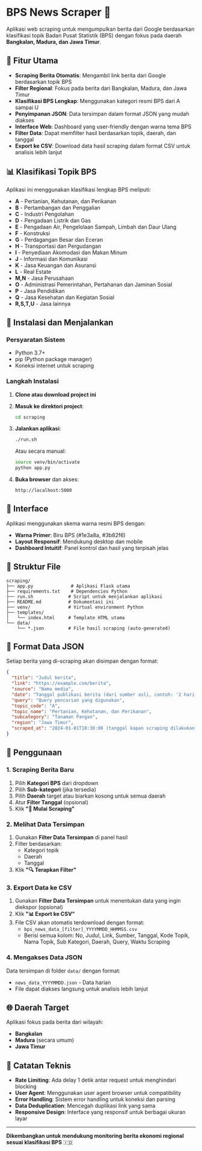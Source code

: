 # BPS News Scraper 📰

Aplikasi web scraping untuk mengumpulkan berita dari Google berdasarkan klasifikasi topik Badan Pusat Statistik (BPS) dengan fokus pada daerah **Bangkalan, Madura, dan Jawa Timur**.

## 🎯 Fitur Utama

- **Scraping Berita Otomatis**: Mengambil link berita dari Google berdasarkan topik BPS
- **Filter Regional**: Fokus pada berita dari Bangkalan, Madura, dan Jawa Timur  
- **Klasifikasi BPS Lengkap**: Menggunakan kategori resmi BPS dari A sampai U
- **Penyimpanan JSON**: Data tersimpan dalam format JSON yang mudah diakses
- **Interface Web**: Dashboard yang user-friendly dengan warna tema BPS
- **Filter Data**: Dapat memfilter hasil berdasarkan topik, daerah, dan tanggal
- **Export ke CSV**: Download data hasil scraping dalam format CSV untuk analisis lebih lanjut

## 📊 Klasifikasi Topik BPS

Aplikasi ini menggunakan klasifikasi lengkap BPS meliputi:

- **A** - Pertanian, Kehutanan, dan Perikanan
- **B** - Pertambangan dan Penggalian  
- **C** - Industri Pengolahan
- **D** - Pengadaan Listrik dan Gas
- **E** - Pengadaan Air, Pengelolaan Sampah, Limbah dan Daur Ulang
- **F** - Konstruksi
- **G** - Perdagangan Besar dan Eceran
- **H** - Transportasi dan Pergudangan
- **I** - Penyediaan Akomodasi dan Makan Minum
- **J** - Informasi dan Komunikasi
- **K** - Jasa Keuangan dan Asuransi
- **L** - Real Estate
- **M,N** - Jasa Perusahaan
- **O** - Administrasi Pemerintahan, Pertahanan dan Jaminan Sosial
- **P** - Jasa Pendidikan
- **Q** - Jasa Kesehatan dan Kegiatan Sosial
- **R,S,T,U** - Jasa lainnya

## 🚀 Instalasi dan Menjalankan

### Persyaratan Sistem
- Python 3.7+
- pip (Python package manager)
- Koneksi internet untuk scraping

### Langkah Instalasi

1. **Clone atau download project ini**
2. **Masuk ke direktori project**:
   ```bash
   cd scraping
   ```

3. **Jalankan aplikasi**:
   ```bash
   ./run.sh
   ```
   
   Atau secara manual:
   ```bash
   source venv/bin/activate
   python app.py
   ```

4. **Buka browser** dan akses:
   ```
   http://localhost:5000
   ```

## 🎨 Interface

Aplikasi menggunakan skema warna resmi BPS dengan:
- **Warna Primer**: Biru BPS (#1e3a8a, #3b82f6)
- **Layout Responsif**: Mendukung desktop dan mobile
- **Dashboard Intuitif**: Panel kontrol dan hasil yang terpisah jelas

## 📁 Struktur File

```
scraping/
├── app.py              # Aplikasi Flask utama
├── requirements.txt    # Dependencies Python
├── run.sh             # Script untuk menjalankan aplikasi
├── README.md          # Dokumentasi ini
├── venv/              # Virtual environment Python
├── templates/
│   └── index.html     # Template HTML utama
└── data/
    └── *.json         # File hasil scraping (auto-generated)
```

## 💾 Format Data JSON

Setiap berita yang di-scraping akan disimpan dengan format:

```json
{
  "title": "Judul berita",
  "link": "https://example.com/berita",
  "source": "Nama media",
  "date": "Tanggal publikasi berita (dari sumber asli, contoh: '2 hari yang lalu')",
  "query": "Query pencarian yang digunakan",
  "topic_code": "A",
  "topic_name": "Pertanian, Kehutanan, dan Perikanan", 
  "subcategory": "Tanaman Pangan",
  "region": "Jawa Timur",
  "scraped_at": "2024-01-01T10:30:00 (tanggal kapan scraping dilakukan)"
}
```

## 🔧 Penggunaan

### 1. Scraping Berita Baru
1. Pilih **Kategori BPS** dari dropdown
2. Pilih **Sub-kategori** (jika tersedia)
3. Pilih **Daerah** target atau biarkan kosong untuk semua daerah
4. Atur **Filter Tanggal** (opsional)
5. Klik **"🚀 Mulai Scraping"**

### 2. Melihat Data Tersimpan
1. Gunakan **Filter Data Tersimpan** di panel hasil
2. Filter berdasarkan:
   - Kategori topik
   - Daerah
   - Tanggal
3. Klik **"🔍 Terapkan Filter"**

### 3. Export Data ke CSV
1. Gunakan **Filter Data Tersimpan** untuk menentukan data yang ingin diekspor (opsional)
2. Klik **"📊 Export ke CSV"** 
3. File CSV akan otomatis terdownload dengan format:
   - `bps_news_data_[filter]_YYYYMMDD_HHMMSS.csv`
   - Berisi semua kolom: No, Judul, Link, Sumber, Tanggal, Kode Topik, Nama Topik, Sub Kategori, Daerah, Query, Waktu Scraping

### 4. Mengakses Data JSON
Data tersimpan di folder `data/` dengan format:
- `news_data_YYYYMMDD.json` - Data harian
- File dapat diakses langsung untuk analisis lebih lanjut

## 🌐 Daerah Target

Aplikasi fokus pada berita dari wilayah:
- **Bangkalan**
- **Madura** (secara umum)  
- **Jawa Timur**

## 📝 Catatan Teknis

- **Rate Limiting**: Ada delay 1 detik antar request untuk menghindari blocking
- **User Agent**: Menggunakan user agent browser untuk compatibility
- **Error Handling**: Sistem error handling untuk koneksi dan parsing
- **Data Deduplication**: Mencegah duplikasi link yang sama
- **Responsive Design**: Interface yang responsif untuk berbagai ukuran layar


---

**Dikembangkan untuk mendukung monitoring berita ekonomi regional sesuai klasifikasi BPS** 🇮🇩
